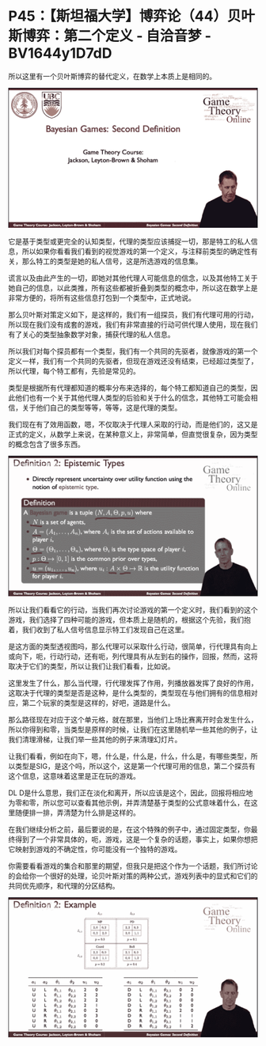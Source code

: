 # P45：【斯坦福大学】博弈论（44）贝叶斯博弈：第二个定义 - 自洽音梦 - BV1644y1D7dD

所以这里有一个贝叶斯博弈的替代定义，在数学上本质上是相同的。

![](img/201de02808b0aeb297f238b6b7b33189_1.png)

它是基于类型或更完全的认知类型，代理的类型应该捕捉一切，那是特工的私人信息，所以如果你看看我们看到的视觉游戏的第一个定义，与注释前类型的确定性有关，那么特工的类型是她的私人信号，这是所选游戏的信息集。

谎言以及由此产生的一切，即她对其他代理人可能信息的信念，以及其他特工关于她自己的信息，以此类推，所有这些都被折叠到类型的概念中，所以这在数学上是非常方便的，将所有这些信息打包到一个类型中，正式地说。

那么贝叶斯对策定义如下，是这样的，我们有一组探员，我们有代理可用的行动，所以现在我们没有成套的游戏，我们有非常直接的行动可供代理人使用，现在我们有了关心的类型抽象数学对象，捕获代理的私人信息。

所以我们对每个探员都有一个类型，我们有一个共同的先驱者，就像游戏的第一个定义一样，我们有一个共同的先驱者，但现在游戏还没有结束，已经超过类型了，所以代理，每个特工都有，先验是常见的。

类型是根据所有代理都知道的概率分布来选择的，每个特工都知道自己的类型，因此他们也有一个关于其他代理人类型的后验和关于什么的信念，其他特工可能会相信，关于他们自己的类型等等，等等，这是代理的类型。

我们现在有了效用函数，嗯，不仅取决于代理人采取的行动，而是他们的，这又是正式的定义，从数学上来说，在某种意义上，非常简单，但直觉很复杂，因为类型的概念包含了很多东西。



![](img/201de02808b0aeb297f238b6b7b33189_3.png)

所以让我们看看它的行动，当我们再次讨论游戏的第一个定义时，我们看到的这个游戏，我们选择了四种可能的游戏，但本质上是随机的，根据这个先验，我们抱着，我们收到了私人信号信息显示特工们发现自己在这里。

是这方面的类型透视图吗，那么代理可以采取什么行动，很简单，行代理具有向上或向下，呃，行动行动，还有呃，列代理具有从左到右的操作，回报，然而，这将取决于它们的类型，所以让我们让我们看看，比如说。

这里发生了什么，那么当代理，行代理发挥了作用，列播放器发挥了良好的作用，这取决于代理的类型是否是这种，是什么类型的，类型现在与他们拥有的信息相对应，第二个玩家的类型是这样的，好吧，道路是什么。

那么路径现在对应于这个单元格，就在那里，当他们上场比赛离开时会发生什么，所以你得到和零，当类型是原样的时候，让我们在这里随机举一些其他的例子，让我们清理滑梯，让我们举一些其他的例子来清理幻灯片。

让我们看看，例如在向下，嗯，什么是，什么是，什么，什么是，有哪些类型，所以类型是SIG，是这个吗，所以这个，这是第一个代理可用的信息，第二个探员有这个信息，这意味着这里是正在玩的游戏。

DL D是什么意思，我们正在淡化和离开，所以应该是这个，因此，回报将相应地为零和零，所以您可以查看其他示例，并弄清楚基于类型的公式意味着什么，在这里随便排一排，弄清楚为什么排是这样的。

在我们继续分析之前，最后要说的是，在这个特殊的例子中，通过固定类型，你最终得到了一个非常具体的，呃，游戏，这是一个复杂的话题，事实上，如果你想把它映射到游戏的不确定性，你可能没有一个独特的游戏。

你需要看看游戏的集合和那里的期望，但我只是把这个作为一个话题，我们所讨论的会给你一个很好的处理，论贝叶斯对策的两种公式，游戏列表中的显式和它们的共同优先顺序，和代理的分区结构。



![](img/201de02808b0aeb297f238b6b7b33189_5.png)